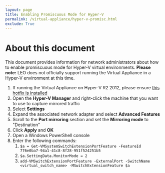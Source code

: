 ```yaml
---
layout: page
title: Enabling Promiscuous Mode for Hyper-V
permalink: /virtual-appliance/hyper-v-promisc.html
exclude: True
---
```


# About this document
This document provides information for network administrators about how to enable promiscuous mode for Hyper-V virtual environments.  **Please note:** LEO does not officially support running the Virtual Appliance in a Hyper-V environment at this time.

1. If running the Virtual Appliance on Hyper-V R2 2012, please ensure [this hotfix is installed](https://support.microsoft.com/en-us/help/2885541/packet-sniffing-tool-does-not-sniff-all-network-traffic-through-port-m)
2. Open the **Hyper-V Manager** and right-click the machine that you want to use to capture mirrored traffic
3. Select **Settings**
4. Expand the associated network adapter and select **Advanced Features**
5. Scroll to the **Port mirroring** section and set the **Mirroring mode** to "Destination"
6. Click **Apply** and **OK**
7. Open a Windows PowerShell console
8. Enter the following commands:
   1. `$a = Get-VMSystemSwitchExtensionPortFeature -FeatureId 776e0ba7-94a1-41c8-8f28-951f524251b5`
   2. `$a.SettingData.MonitorMode = 2`
   3. `add-VMSwitchExtensionPortFeature -ExternalPort -SwitchName <virtual_switch_name> -MSwitchExtensionFeature $a`
